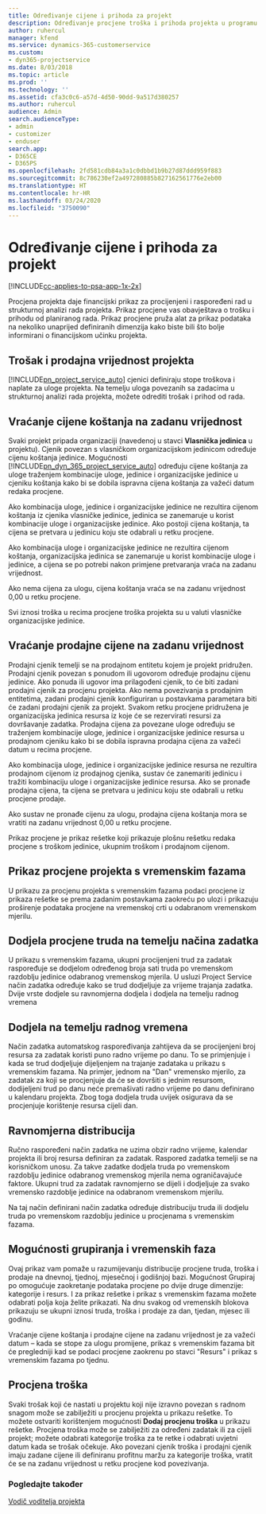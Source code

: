 ```yaml
---
title: Određivanje cijene i prihoda za projekt
description: Određivanje procjene troška i prihoda projekta u programu Project Service
author: ruhercul
manager: kfend
ms.service: dynamics-365-customerservice
ms.custom:
- dyn365-projectservice
ms.date: 8/03/2018
ms.topic: article
ms.prod: ''
ms.technology: ''
ms.assetid: cfa3c0c6-a57d-4d50-90dd-9a517d380257
ms.author: ruhercul
audience: Admin
search.audienceType:
- admin
- customizer
- enduser
search.app:
- D365CE
- D365PS
ms.openlocfilehash: 2fd581cdb84a3a1c0dbbd1b9b27d87ddd959f883
ms.sourcegitcommit: 8c786230ef2a497280885b827162561776e2eb00
ms.translationtype: HT
ms.contentlocale: hr-HR
ms.lasthandoff: 03/24/2020
ms.locfileid: "3750090"
---
```

# <a name="determine-project-cost-and-revenue-estimates"></a>Određivanje cijene i prihoda za projekt 

[!INCLUDE[cc-applies-to-psa-app-1x-2x](../includes/cc-applies-to-psa-app-1x-2x.md)]

Procjena projekta daje financijski prikaz za procijenjeni i raspoređeni rad u strukturnoj analizi rada projekta. Prikaz procjene vas obavještava o trošku i prihodu od planiranog rada. Prikaz procjene pruža alat za prikaz podataka na nekoliko unaprijed definiranih dimenzija kako biste bili što bolje informirani o financijskom učinku projekta.  
  
## <a name="cost-and-sales-value-of-the-project"></a>Trošak i prodajna vrijednost projekta  
[!INCLUDE[pn_project_service_auto](../includes/pn-project-service-auto.md)] cjenici definiraju stope troškova i naplate za uloge projekta. Na temelju uloga povezanih sa zadacima u strukturnoj analizi rada projekta, možete odrediti trošak i prihod od rada.  
  
## <a name="cost-price-defaulting"></a>Vraćanje cijene koštanja na zadanu vrijednost  
Svaki projekt pripada organizaciji (navedenoj u stavci **Vlasnička jedinica** u projektu). Cjenik povezan s vlasničkom organizacijskom jedinicom određuje cijenu koštanja jedinice. Mogućnosti [!INCLUDE[pn_dyn_365_project_service_auto](../includes/pn-dyn-365-project-service-auto.md)] određuju cijene koštanja za uloge traženjem kombinacije uloge, jedinice i organizacijske jedinice u cjeniku koštanja kako bi se dobila ispravna cijena koštanja za važeći datum redaka procjene.  
  
Ako kombinacija uloge, jedinice i organizacijske jedinice ne rezultira cijenom koštanja iz cjenika vlasničke jedinice, jedinica se zanemaruje u korist kombinacije uloge i organizacijske jedinice. Ako postoji cijena koštanja, ta cijena se pretvara u jedinicu koju ste odabrali u retku procjene.  
  
Ako kombinacija uloge i organizacijske jedinice ne rezultira cijenom koštanja, organizacijska jedinica se zanemaruje u korist kombinacije uloge i jedinice, a cijena se po potrebi nakon primjene pretvaranja vraća na zadanu vrijednost.  
  
 Ako nema cijena za ulogu, cijena koštanja vraća se na zadanu vrijednost 0,00 u retku procjene.  
  
 Svi iznosi troška u recima procjene troška projekta su u valuti vlasničke organizacijske jedinice.  
  
## <a name="sales-price-defaulting"></a>Vraćanje prodajne cijene na zadanu vrijednost  
Prodajni cjenik temelji se na prodajnom entitetu kojem je projekt pridružen. Prodajni cjenik povezan s ponudom ili ugovorom određuje prodajnu cijenu jedinice. Ako ponuda ili ugovor ima prilagođeni cjenik, to će biti zadani prodajni cjenik za procjenu projekta. Ako nema povezivanja s prodajnim entitetima, zadani prodajni cjenik konfiguriran u postavkama parametara biti će zadani prodajni cjenik za projekt. Svakom retku procjene pridružena je organizacijska jedinica resursa iz koje će se rezervirati resursi za dovršavanje zadatka. Prodajna cijena za povezane uloge određuju se traženjem kombinacije uloge, jedinice i organizacijske jedinice resursa u prodajnom cjeniku kako bi se dobila ispravna prodajna cijena za važeći datum u recima procjene.  
  
Ako kombinacija uloge, jedinice i organizacijske jedinice resursa ne rezultira prodajnom cijenom iz prodajnog cjenika, sustav će zanemariti jedinicu i tražiti kombinaciju uloge i organizacijske jedinice resursa. Ako se pronađe prodajna cijena, ta cijena se pretvara u jedinicu koju ste odabrali u retku procjene prodaje.  
  
Ako sustav ne pronađe cijenu za ulogu, prodajna cijena koštanja mora se vratiti na zadanu vrijednost 0,00 u retku procjene.  
  
Prikaz procjene je prikaz rešetke koji prikazuje plošnu rešetku redaka procjene s troškom jedinice, ukupnim troškom i prodajnom cijenom.  
  
## <a name="time-phased-view-of-project-estimates"></a>Prikaz procjene projekta s vremenskim fazama  
U prikazu za procjenu projekta s vremenskim fazama podaci procjene iz prikaza rešetke se prema zadanim postavkama zaokreću po ulozi i prikazuju proširenje podataka procjene na vremenskoj crti u odabranom vremenskom mjerilu.  
  
## <a name="effort-estimate-allocation-based-on-task-mode"></a>Dodjela procjene truda na temelju načina zadatka  
U prikazu s vremenskim fazama, ukupni procijenjeni trud za zadatak raspoređuje se dodjelom određenog broja sati truda po vremenskom razdoblju jedinice odabranog vremenskog mjerila. U usluzi Project Service način zadatka određuje kako se trud dodjeljuje za vrijeme trajanja zadatka. Dvije vrste dodjele su ravnomjerna dodjela i dodjela na temelju radnog vremena  
  
## <a name="work-hours-based-allocation"></a>Dodjela na temelju radnog vremena  
Način zadatka automatskog raspoređivanja zahtijeva da se procijenjeni broj resursa za zadatak koristi puno radno vrijeme po danu. To se primjenjuje i kada se trud dodjeljuje dijeljenjem na trajanje zadataka u prikazu s vremenskim fazama. Na primjer, jednom na "Dan" vremensko mjerilo, za zadatak za koji se procjenjuje da će se dovršiti s jednim resursom, dodijeljeni trud po danu neće premašivati radno vrijeme po danu definirano u kalendaru projekta. Zbog toga dodjela truda uvijek osigurava da se procjenjuje korištenje resursa cijeli dan.  
  
## <a name="even-distribution"></a>Ravnomjerna distribucija  
Ručno raspoređeni način zadatka ne uzima obzir radno vrijeme, kalendar projekta ili broj resursa definiran za zadatak. Raspored zadatka temelji se na korisničkom unosu. Za takve zadatke dodjela truda po vremenskom razdoblju jedinice odabranog vremenskog mjerila nema ograničavajuće faktore. Ukupni trud za zadatak ravnomjerno se dijeli i dodjeljuje za svako vremensko razdoblje jedinice na odabranom vremenskom mjerilu.  
  
Na taj način definirani način zadatka određuje distribuciju truda ili dodjelu truda po vremenskom razdoblju jedinice u procjenama s vremenskim fazama.  
  
## <a name="grouping-and-time-phasing-options"></a>Mogućnosti grupiranja i vremenskih faza  
Ovaj prikaz vam pomaže u razumijevanju distribucije procjene truda, troška i prodaje na dnevnoj, tjednoj, mjesečnoj i godišnjoj bazi. Mogućnost Grupiraj po omogućuje zaokretanje podataka procjene po dvije druge dimenzije: kategorije i resurs. I za prikaz rešetke i prikaz s vremenskim fazama možete odabrati polja koja želite prikazati. Na dnu svakog od vremenskih blokova prikazuju se ukupni iznosi truda, troška i prodaje za dan, tjedan, mjesec ili godinu.  
  
Vraćanje cijene koštanja i prodajne cijene na zadanu vrijednost je za važeći datum – kada se stope za ulogu promijene, prikaz s vremenskim fazama bit će pregledniji kad se podaci procjene zaokrenu po stavci "Resurs" i prikaz s vremenskim fazama po tjednu.  
  
## <a name="expense-estimates"></a>Procjena troška  
Svaki trošak koji će nastati u projektu koji nije izravno povezan s radnom snagom može se zabilježiti u procjenu projekta u prikazu rešetke. To možete ostvariti korištenjem mogućnosti **Dodaj procjenu troška** u prikazu rešetke. Procjena troška može se zabilježiti za određeni zadatak ili za cijeli projekt; možete odabrati kategorije troška za te retke i odabrati uvjetni datum kada se trošak očekuje. Ako povezani cjenik troška i prodajni cjenik imaju zadane cijene ili definiranu profitnu maržu za kategorije troška, vratit će se na zadanu vrijednost u retku procjene kod povezivanja.  
  
### <a name="see-also"></a>Pogledajte također  
 [Vodič voditelja projekta](../project-service/project-manager-guide.md)
